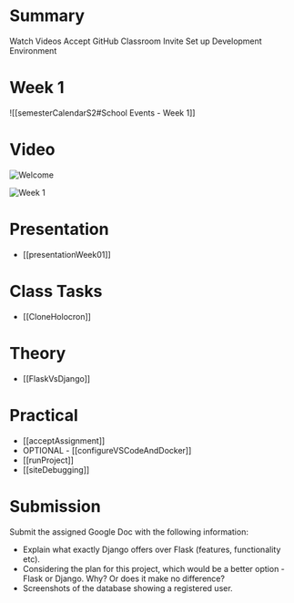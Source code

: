 
# Summary
Watch Videos
Accept GitHub Classroom Invite
Set up Development Environment

# Week 1

![[semesterCalendarS2#School Events - Week 1]] 

# Video

![Welcome](https://youtu.be/BNpE9kGOL3o)

![Week 1](https://youtu.be/E22avFJkxR4)

# Presentation
- [[presentationWeek01]]
# Class Tasks
- [[CloneHolocron]]

# Theory
- [[FlaskVsDjango]]

# Practical
- [[acceptAssignment]]
- OPTIONAL - [[configureVSCodeAndDocker]]
- [[runProject]]
- [[siteDebugging]]

# Submission
Submit the assigned Google Doc with the following information:
- Explain what exactly Django offers over Flask (features, functionality etc).
- Considering the plan for this project, which would be a better option - Flask or Django. Why? Or does it make no difference?
- Screenshots of the database showing a registered user.